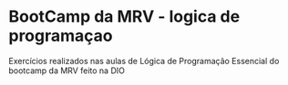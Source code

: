 # BootCamp da MRV - logica de programaçao
Exercícios realizados nas aulas de Lógica de Programação Essencial do bootcamp da MRV feito na DIO
